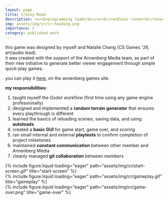 ```yaml
---
layout: page
title: Crossy Road
description: <u><b>programming lead</b></u><br/>endless runner<br/>november - december 2024
img: assets/img/cr/cr-heading.png
importance: 1
category: published work
---
```


this game was designed by myself and Natalie Chang (CS Games '26, art/audio lead).<br/>
it was created with the support of the Annenberg Media team, as part of their new initiative to generate better viewer engagement through simple quick-play games.

you can play it <a href="https://www.uscannenbergmedia.com/games/">here</a>, on the annenberg games site.

<b>my responsibilities:</b>

1. taught myself the Godot workflow (first time using any game engine professionally)
2. designed and implemented a <b>random terrain generator</b> that ensures every playthrough is different
3. learned the basics of reloading scenes, saving data, and using <b>autoloads</b>
4. created a <b>basic GUI</b> for game start, game over, and scoring
5. ran small internal and external <b>playtests</b> to confirm completion of project milestones
6. maintained <b>constant communication</b> between other member and Annenberg Media
7. cleanly managed <b>git collaboration</b> between members

<div class="row">
    <div class="col-sm mt-3 mt-md-0">
        {% include figure.liquid loading="eager" path="assets/img/cr/start-screen.gif" title="start-screen" %}
    </div>
    <div class="col-sm mt-3 mt-md-0">
        {% include figure.liquid loading="eager" path="assets/img/cr/gameplay.gif" title="gameplay" %}
    </div>
    <div class="col-sm mt-3 mt-md-0">
        {% include figure.liquid loading="eager" path="assets/img/cr/game-over.png" title="game-over" %}
    </div>
  </div>
